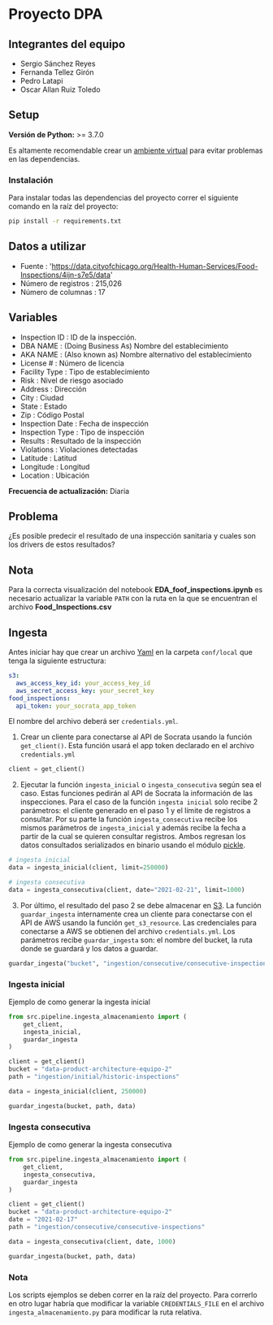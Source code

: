 # Proyecto DPA

## Integrantes del equipo

* Sergio Sánchez Reyes
* Fernanda Tellez Girón
* Pedro Latapi
* Oscar Allan Ruiz Toledo

## Setup

**Versión de Python:** >= 3.7.0

Es altamente recomendable crear un [ambiente virtual](https://docs.python.org/3/library/venv.html) para evitar problemas en las dependencias. 

### Instalación

Para instalar todas las dependencias del proyecto correr el siguiente comando en la raíz del proyecto:

```bash
pip install -r requirements.txt
```

## Datos a utilizar

* Fuente : 'https://data.cityofchicago.org/Health-Human-Services/Food-Inspections/4ijn-s7e5/data'
* Número de registros : 215,026
* Número de columnas : 17

## Variables

* Inspection ID : ID de la inspección.
* DBA NAME : (Doing Business As) Nombre del establecimiento
* AKA NAME : (Also known as) Nombre alternativo del establecimiento
* License # : Número de licencia 
* Facility Type : Tipo de establecimiento
* Risk : Nivel de riesgo asociado
* Address : Dirección
* City : Ciudad
* State : Estado
* Zip : Código Postal
* Inspection Date : Fecha de inspección
* Inspection Type : Tipo de inspección
* Results : Resultado de la inspección
* Violations : Violaciones detectadas
* Latitude : Latitud 
* Longitude : Longitud
* Location : Ubicación

**Frecuencia de actualización:** Diaria

## Problema 

¿Es posible predecir el resultado de una inspección sanitaria y cuales son los drivers de estos resultados?


## Nota
Para la correcta visualización del notebook **EDA_foof_inspections.ipynb** es necesario actualizar
la variable `PATH` con la ruta en la que se encuentran el archivo **Food_Inspections.csv**

## Ingesta

Antes iniciar hay que crear un archivo [Yaml](https://yaml.org/) en la carpeta `conf/local` que tenga la siguiente estructura:

```yaml
s3:
  aws_access_key_id: your_access_key_id
  aws_secret_access_key: your_secret_key
food_inspections:
  api_token: your_socrata_app_token
```

El nombre del archivo deberá ser `credentials.yml`.

1. Crear un cliente para conectarse al API de Socrata usando la función `get_client()`. Esta función usará el app token declarado en el archivo `credentials.yml`

```python
client = get_client()
```

2. Ejecutar la función `ingesta_inicial` o `ingesta_consecutiva` según sea el caso. Estas funciones pedirán al API de Socrata la información de las inspecciones. Para el caso de la función `ingesta inicial` solo recibe 2 parámetros: el cliente generado en el paso 1 y el límite de registros a consultar. Por su parte la función `ingesta_consecutiva` recibe los mismos parámetros de `ingesta_inicial` y además recibe la fecha a partir de la cual se quieren consultar registros. Ambos regresan los datos consultados serializados en binario usando el módulo [pickle](https://docs.python.org/3/library/pickle.html). 

```python
# ingesta inicial
data = ingesta_inicial(client, limit=250000)

# ingesta consecutiva
data = ingesta_consecutiva(client, date="2021-02-21", limit=1000)
```

3. Por último, el resultado del paso 2 se debe almacenar en [S3](https://aws.amazon.com/es/s3/). La función `guardar_ingesta` internamente crea un cliente para conectarse con el API de AWS usando la función `get_s3_resource`. Las credenciales para conectarse a AWS se obtienen del archivo `credentials.yml`. Los parámetros recibe `guardar_ingesta` son: el nombre del bucket, la ruta donde se guardará y los datos a guardar. 

```python
guardar_ingesta("bucket", "ingestion/consecutive/consecutive-inspections", data)
```

### Ingesta inicial

Ejemplo de como generar la ingesta inicial

```python
from src.pipeline.ingesta_almacenamiento import (
    get_client,
    ingesta_inicial, 
    guardar_ingesta
)

client = get_client()
bucket = "data-product-architecture-equipo-2"
path = "ingestion/initial/historic-inspections"

data = ingesta_inicial(client, 250000)

guardar_ingesta(bucket, path, data)
```

### Ingesta consecutiva

Ejemplo de como generar la ingesta consecutiva

```python
from src.pipeline.ingesta_almacenamiento import (
    get_client,
    ingesta_consecutiva, 
    guardar_ingesta
)

client = get_client()
bucket = "data-product-architecture-equipo-2"
date = "2021-02-17"
path = "ingestion/consecutive/consecutive-inspections"

data = ingesta_consecutiva(client, date, 1000)

guardar_ingesta(bucket, path, data)
```

### Nota

Los scripts ejemplos se deben correr en la raíz del proyecto. Para correrlo en otro lugar habría que modificar la variable `CREDENTIALS_FILE` en el archivo `ingesta_almacenamiento.py` para modificar la ruta relativa.
